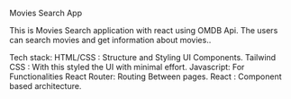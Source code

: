 Movies Search App

This is Movies Search application with react using OMDB Api.
The users can search movies and get information about movies..

Tech stack:
HTML/CSS : Structure and Styling UI Components.
Tailwind CSS : With this styled the UI with minimal effort.
Javascript: For Functionalities
React Router: Routing Between pages.
React : Component based architecture.